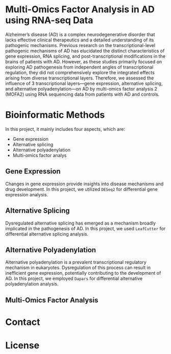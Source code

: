 # Multi-Omics Factor Analysis in AD using RNA-seq Data
Alzheimer’s disease (AD) is a complex neurodegenerative disorder that lacks effective clinical therapeutics and a detailed understanding of its pathogenic mechanisms. Previous research on the transcriptional-level pathogenic mechanisms of AD has elucidated the distinct characteristics of gene expression, RNA splicing, and post-transcriptional modifications in the brains of patients with AD. However, as these studies primarily focused on exploring AD pathogenesis from independent angles of transcriptional regulation, they did not comprehensively explore the integrated effects arising from diverse transcriptional layers. Therefore, we assessed the influence of 3 transcriptional layers—gene expression, alternative splicing, and alternative polyadenylation—on AD by multi-omics factor analysis 2 (MOFA2) using RNA sequencing data from patients with AD and controls. 
# Bioinformatic Methods
In this project, it mainly includes four aspects, which are:
* Gene expression
* Alternative splicing
* Alternative polyadenylation
* Multi-omics factor analys
## Gene Expression
Changes in gene expression provide insights into disease mechanisms and drug development. In this project, we utilized `DESeq2` for differential gene expression analysis.
## Alternative Splicing
Dysregulated alternative splicing has emerged as a mechanism broadly implicated in the pathogenesis of AD. In this project, we used `LeafCutter` for differential alternative splicing analysis.
## Alternative Polyadenylation
Alternative polyadenylation is a prevalent transcriptional regulatory mechanism in eukaryotes. Dysregulation of this process can result in inefficient gene expression, potentially contributing to the development of AD. In this project, we employed `Dapars` for differential alternative polyadenylation analysis.
## Multi-Omics Factor Analysis

# Contact
# License

